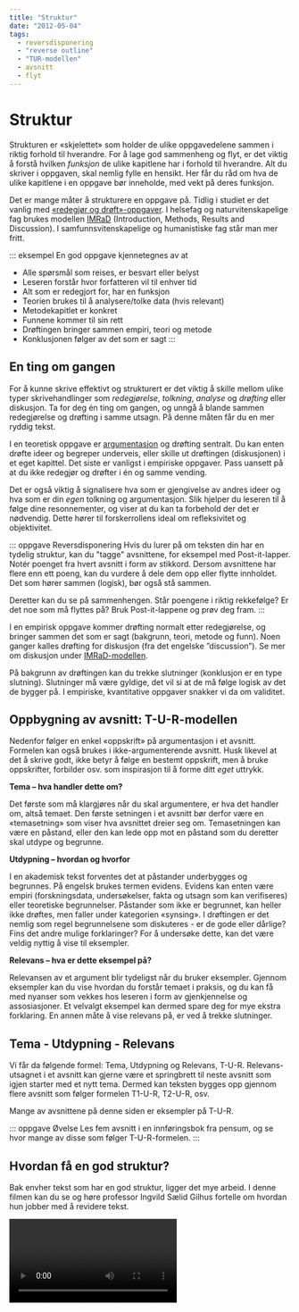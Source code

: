 ```yaml
---
title: "Struktur"
date: "2012-05-04"
tags: 
  - reversdisponering 
  - "reverse outline"
  - "TUR-modellen"
  - avsnitt 
  - flyt
---
```


# Struktur

Strukturen er «skjelettet» som holder de ulike oppgavedelene sammen i riktig forhold til hverandre. For å lage god sammenheng og flyt, er det viktig å forstå hvilken _funksjon_ de ulike kapitlene har i forhold til hverandre. Alt du skriver i oppgaven, skal nemlig fylle en hensikt. Her får du råd om hva de ulike kapitlene i en oppgave bør inneholde, med vekt på deres funksjon.

Det er mange måter å strukturere en oppgave på. Tidlig i studiet er det vanlig med [«redegjør og drøft»-oppgaver](/skriving/argumentere-redegjore-drofte.html). I helsefag og naturvitenskapelige fag brukes modellen [IMRaD](/skriving/imrad-modellen.html) (Introduction, Methods, Results and Discussion). I samfunnsvitenskapelige og humanistiske fag står man mer fritt.

::: eksempel En god oppgave kjennetegnes av at

* Alle spørsmål som reises, er besvart eller belyst
* Leseren forstår hvor forfatteren vil til enhver tid
* Alt som er redegjort for, har en funksjon
* Teorien brukes til å analysere/tolke data (hvis relevant)
* Metodekapitlet er konkret
* Funnene kommer til sin rett
* Drøftingen bringer sammen empiri, teori og metode
* Konklusjonen følger av det som er sagt
:::


## En ting om gangen 

For å kunne skrive effektivt og strukturert er det viktig å skille mellom ulike typer skrivehandlinger som _redegjørelse_, _tolkning_, _analyse_ og _drøfting_ eller diskusjon. Ta for deg én ting om gangen, og unngå å blande sammen redegjørelse og drøfting i samme utsagn. På denne måten får du en mer ryddig tekst.

I en teoretisk oppgave er [argumentasjon](/skriving/argumentere-redegjore-drofte.html) og drøfting sentralt. Du kan enten drøfte ideer og begreper underveis, eller skille ut drøftingen (diskusjonen) i et eget kapittel. Det siste er vanligst i empiriske oppgaver. Pass uansett på at du ikke redegjør og drøfter i én og samme vending. 

Det er også viktig å signalisere hva som er gjengivelse av andres ideer og hva som er din _egen_ tolkning og argumentasjon. Slik hjelper du leseren til å følge dine resonnementer, og viser at du kan ta forbehold der det er nødvendig. Dette hører til forskerrollens ideal om refleksivitet og objektivitet.

::: oppgave Reversdisponering
Hvis du lurer på om teksten din har en tydelig struktur, kan du "tagge" avsnittene, for eksempel med Post-it-lapper. Notér poenget fra hvert avsnitt i form av stikkord. Dersom avsnittene har flere enn ett poeng, kan du vurdere å dele dem opp eller flytte innholdet. Det som hører sammen (logisk), bør også stå sammen. 

Deretter kan du se på sammenhengen. Står poengene i riktig rekkefølge? Er det noe som må flyttes på? Bruk Post-it-lappene og prøv deg fram. 
:::

I en empirisk oppgave kommer drøfting normalt etter redegjørelse, og bringer sammen det som er sagt (bakgrunn, teori, metode og funn). Noen ganger kalles drøfting for diskusjon (fra det engelske ”discussion”). Se mer om diskusjon under [IMRaD-modellen](/skriving/imrad-modellen.html).

På bakgrunn av drøftingen kan du trekke slutninger (konklusjon er en type slutning). Slutninger må være gyldige, det vil si at de må følge logisk av det de bygger på. I empiriske, kvantitative oppgaver snakker vi da om validitet.


## Oppbygning av avsnitt: T-U-R-modellen

Nedenfor følger en enkel «oppskrift» på argumentasjon i et avsnitt. Formelen kan også brukes i ikke-argumenterende avsnitt. Husk likevel at det å skrive godt, ikke betyr å følge en bestemt oppskrift, men å bruke oppskrifter, forbilder osv. som inspirasjon til å forme ditt _eget_ uttrykk.

**Tema – hva handler dette om?**

Det første som må klargjøres når du skal argumentere, er hva det handler om, altså temaet. Den første setningen i et avsnitt bør derfor være en «temasetning» som viser hva avsnittet dreier seg om. Temasetningen kan være en påstand, eller den kan lede opp mot en påstand som du deretter skal utdype og begrunne.

**Utdypning – hvordan og hvorfor**

I en akademisk tekst forventes det at påstander underbygges og begrunnes. På engelsk brukes termen evidens. Evidens kan enten være empiri (forskningsdata, undersøkelser, fakta og utsagn som kan verifiseres) eller teoretiske begrunnelser. Påstander som ikke er begrunnet, kan heller ikke drøftes, men faller under kategorien «synsing». I drøftingen er det nemlig som regel begrunnelsene som diskuteres - er de gode eller dårlige? Fins det andre mulige forklaringer? For å undersøke dette, kan det være veldig nyttig å vise til eksempler.

**Relevans – hva er dette eksempel på?**

Relevansen av et argument blir tydeligst når du bruker eksempler. Gjennom eksempler kan du vise hvordan du forstår temaet i praksis, og du kan få med nyanser som vekkes hos leseren i form av gjenkjennelse og assosiasjoner. Et velvalgt eksempel kan dermed spare deg for mye ekstra forklaring. En annen måte å vise relevans på, er ved å trekke slutninger. 

## Tema - Utdypning - Relevans

Vi får da følgende formel: Tema, Utdypning og Relevans, T-U-R. Relevans-utsagnet i et avsnitt kan gjerne være et springbrett til neste avsnitt som igjen starter med et nytt tema. Dermed kan teksten bygges opp gjennom flere avsnitt som følger formelen T1-U-R, T2-U-R, osv.

Mange av avsnittene på denne siden er eksempler på T-U-R.

::: oppgave Øvelse
Les fem avsnitt i en innføringsbok fra pensum, og se hvor mange av disse som følger T-U-R-formelen.
:::

## Hvordan få en god struktur? 

Bak envher tekst som har en god struktur, ligger det mye arbeid. I denne filmen kan du se og høre professor Ingvild Sælid Gilhus fortelle om hvordan hun jobber med å revidere tekst.

<Video id="rnqQo0pyg3E" title="Hvordan få en god struktur? " />
